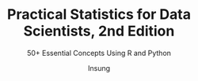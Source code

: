 ---
layout: post
title: "Practical Statistics for Data Scientists, 2nd Edition"
subtitle: "50+ Essential Concepts Using R and Python"
author: Insung
excerpt_image: assets/images/Practical_Statistics_for_Data_Scientists_-_Peter_Gedeck.jpg
categories: [Data Science, Statistics]
tags: [Data Science, Statistics]
top:
---